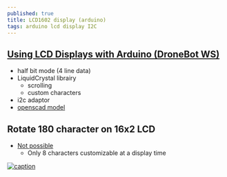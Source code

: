 ```yaml
---
published: true
title: LCD1602 display (arduino)
tags: arduino lcd display I2C
---
```

## [Using LCD Displays with Arduino (DroneBot WS)](https://dronebotworkshop.com/lcd-displays-arduino/)
- half bit mode (4 line data)
- LiquidCrystal librairy
	- scrolling
	- custom characters
- i2c adaptor
- [openscad model](https://github.com/nophead/NopSCADlib/blob/master/readme.md#displays)

## Rotate 180 character on 16x2 LCD
- [Not possible](https://forum.arduino.cc/index.php?topic=159524.0)
	- Only 8 characters customizable at a display time

[![caption](https://img.youtube.com/vi/wEbGhYjn4QI/0.jpg)](https://www.youtube.com/watch?v=wEbGhYjn4QI)
